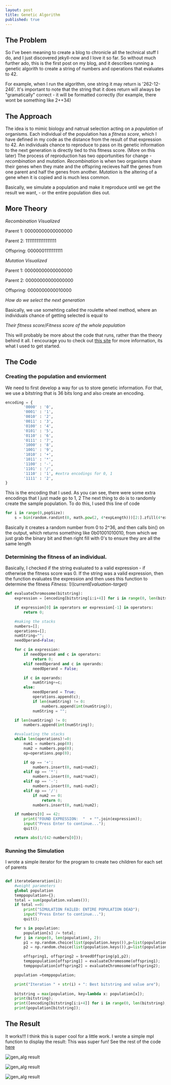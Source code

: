 ```yaml
---
layout: post
title: Genetic Algorithm
published: true
---
```


## The Problem
So I've been meaning to create a blog to chronicle all the technical stuff I do, and I just discovered jekyll-now and I love it so far. So without much further ado, this is the first post on my blog, and it describes running a genetic algorith to create a string of numbers and operations that evaluates to 42. 

For example, when I run the algorithm, one string it may return is '262-12-246'. It's important to note that the string that it does return will always be "gramatically" correct - it will be formatted correctly (for example, there wont be something like 2++34)

## The Approach

The idea is to mimic biology and natrual selection acting on a _population_ of
organisms. Each individual of the population has a _fitness score_, which I
have defined in my code as the distance from the result of that expression to
42. An individuals chance to reproduce to pass on its genetic information to
    the next generation is directly tied to this fitness score. (More on this
later) The process of reproduction has two opportunities for change -
_recombination_ and _mutation_. _Recombination_ is when two organisms share
their genes when they mate and the offspring recieves half the genes from one
parent and half the genes from another. _Mutation_ is the altering of a gene
when it is copied and is much less common. 

Basically, we simulate a population and make it reproduce until we get the
result we want, - or the entire population dies out.


## More Theory

_Recombination Visualized_

Parent 1: 00000000000000000

Parent 2: 11111111111111111

Offspring: 0000001111111111

_Mutation Visualized_

Parent 1: 00000000000000000

Parent 2: 00000000000000000

Offspring: 0000000000010000

_How do we select the next generation_

Basically, we use somehting called the roulette wheel method, where an individuals chance of getting selected is equal to 

*Their fitness score*/*Fitness score of the whole population*

This will probably be more about the code that runs, rather than the theory
behind it all. I encourage you to check out [this
site](http://www.ai-junkie.com/ga/intro/gat2.html) for more information, its
what I used to get started. 

## The Code

### Creating the population and enviorment

We need to first develop a way for us to store genetic information. For that,
we use a bitstring that is 36 bits long and also create an encoding.

```python
encoding = {
        '0000' : '0',
        '0001' : '1',
        '0010' : '2',
        '0011' : '3',
        '0100' : '4',
        '0101' : '5',
        '0110' : '6',
        '0111' : '7',
        '1000' : '8',
        '1001' : '9',
        '1010' : '+',
        '1011' : '*',
        '1100' : '-',
        '1101' : '/',
        '1110' : '1', #extra encodings for 0, 1
        '1111' : '2',
}
```
This is the encoding that I used. As you can see, there were some extra encodings that I just made go to 1, 2
The next thing to do is to randomly create the sample population. To do this, I used this line of code

```python
for i in range(0,popSize):
    s = bin(random.randint(0, math.pow(2, 4*expLength)))[2:].zfill(4*expLength);
```

Basically it creates a random number from 0 to 2^36, and then calls bin() on the output, which returns something like 0b01001010010, from which we just grab the binary bit and then right fill with 0's to ensure they are all the same length

### Determining the fitness of an individual.

Basically, I checked if the string evaluated to a valid expression - if otherwise the fitness score was 0. 
If the string was a valid expression, then the function evaluates the expression and then uses this function to determine the fitness
*Fitness: 1/(currentEvaluation-target)*

```python
def evaluateChromosome(bitstring):
    expression = [encoding[bitstring[i:i+4]] for i in range(0, len(bitstring), 4)];

    if expression[0] in operators or expression[-1] in operators:
        return 0;

    #making the stacks
    numbers=[];
    operations=[];
    numString="";
    needOperand=False;

    for c in expression:
        if needOperand and c in operators:
            return 0;
        elif needOperand and c in operands:
            needOperand = False;

        if c in operands:
            numString+=c;
        else:
            needOperand = True;
            operations.append(c);
            if len(numString) != 0:
                numbers.append(int(numString));
            numString = "";

    if len(numString) != 0:
        numbers.append(int(numString));

    #evaluating the stacks
    while len(operations)!=0:
        num1 = numbers.pop(0);
        num2 = numbers.pop(0);
        op=operations.pop(0);

        if op == '+':
            numbers.insert(0, num1+num2);
        elif op == '*':
            numbers.insert(0, num1*num2);
        elif op == '-':
            numbers.insert(0, num1-num2);
        elif op == '/':
            if num2 == 0:
                return 0;
            numbers.insert(0, num1/num2);

    if numbers[0] == 42:
        print("FOUND EXPRESSION:  "  + "".join(expression));
        input("Press Enter to continue...");
        quit();

    return abs(1/(42-numbers[0]));
```

### Running the Simulation
I wrote a simple iterator for the program to create two children for each set of parents

```python

def iterateGeneration(i):
    #weight parameters
    global population
    temppopulation={};
    total = sum(population.values());
    if total ==0:
        print("SIMULATION FAILED: ENTIRE POPULATION DEAD");
        input("Press Enter to continue...");
        quit();

    for s in population:
        population[s] /= total;
    for j in range(0, len(population), 2):
        p1 = np.random.choice(list(population.keys()),p=list(population.values()));
        p2 = np.random.choice(list(population.keys()),p=list(population.values()));

        offspring1, offspring2 = breedOffspring(p1,p2);
        temppopulation[offspring1] = evaluateChromosome(offspring1);
        temppopulation[offspring2] = evaluateChromosome(offspring2);

    population =temppopulation;

    print("Iteration " + str(i) + ": Best bitstring and value are");
    
    bitstring = max(population, key=lambda x: population[x]);
    print(bitstring);
    print([encoding[bitstring[i:i+4]] for i in range(0, len(bitstring), 4)]);
    print(population[bitstring]);
```

## The Result
It works!!! I think this is super cool for a little work. I wrote a simple mpl function to display the result:
This was super fun! See the rest of the code [here](https://github.com/jcaip/gen_alg)

![gen_alg result](https://jcaip.github.io/images/gen_alg/example1.png "Sample solution success")

![gen_alg result](https://jcaip.github.io/images/gen_alg/example.png "Sample solution failure")

![gen_alg result](https://jcaip.github.io/images/gen_alg/example2.png "Sample solution success")
